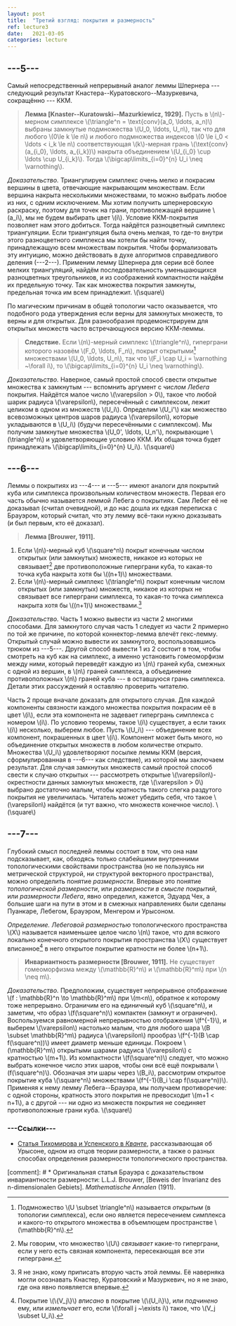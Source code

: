```yaml
---
layout: post
title:  "Третий взгляд: покрытия и размерность"
ref: lecture3
date:   2021-03-05
categories: lecture
---
```


## ---5---

Самый непосредственный непрерывный аналог леммы Шпернера --- следующий результат Кнастера--Куратовского--Мазуркевича, сокращённо --- ККМ.

> **Лемма [Knaster--Kuratowski--Mazurkiewicz, 1929].** 
Пусть в \\(n\\)-мерном симплексе \\(\triangle^n = \text{conv}(a_0, \ldots, a_n)\\) выбраны замкнутые подмножества \\(U_0, \ldots, U_n\\), так что для любого \\(0\le k \le n\\) и любого подмножества индексов \\(0 \le i_0 < \ldots < i_k \le n\\) соответствующая \\(k\\)-мерная грань \\(\text{conv}(a_{i_0}, \ldots, a_{i_k})\\) накрыта объединением \\(U_{i_0} \cup \ldots \cup U_{i_k}\\). Тогда \\(\bigcap\limits_{i=0}^{n} U_i \neq \varnothing\\). 

_Доказательство._
Триангулируем симплекс очень мелко и покрасим вершины в цвета, отвечающие накрывающим множествам. Если вершина накрыта несколькими множествами, то можно выбрать любое из них, с одним исключением. Мы хотим получить шпернеровскую раскраску, поэтому для точек на грани, противолежащей вершине \\(a_i\\), мы не будем выбирать цвет \\(i\\). Условие ККМ-покрытия позволяет нам этого добиться. Тогда найдётся разноцветный симплекс триангуляции. Если триангуляция была очень мелкая, то где-то внутри этого разноцветного симплекса мы хотели бы найти точку, принадлежащую всем множествам покрытия. Чтобы формализовать эту интуицию, можно действовать в духе алгоритмов справедливого деления (---2---). Применим лемму Шпернера для серии всё более мелких триангуляций, найдём последовательность уменьшающихся разноцветных треугольников, и из соображений компактности найдём их предельную точку. Так как множества покрытия замкнуты, предельная точка им всем принадлежит.
\\(\square\\)

По магическим причинам в общей топологии часто оказывается, что подобного рода утверждения если верны для замкнутых множеств, то верны и для открытых. Для разнообразия продемонстрируем для открытых множеств часто встречающуюся версию ККМ-леммы.

> **Следствие.** 
Если \\(n\\)-мерный симплекс \\(\triangle^n\\), гиперграни которого назовём \\(F_0, \ldots, F_n\\), покрыт открытыми[^1] множествами \\(U_0, \ldots, U_n\\), так что \\(F_i \cap U_i = \varnothing ~\forall i\\), то \\(\bigcap\limits_{i=0}^{n} U_i \neq \varnothing\\). 

_Доказательство._
Наверное, самый простой способ свести открытые множества к замкнутым --- вспомнить аргумент с _числом Лебега_ покрытия. Найдётся малое число \\(\varepsilon > 0\\), такое что любой шарик радиуса \\(\varepsilon\\), пересечённый с симплексом, лежит целиком в одном из множеств \\(U_i\\). Определим \\(U_i'\\) как множество всевозможных центров шаров радиуса \\(\varepsilon\\), которые укладываются в \\(U_i\\) (будучи пересечёнными с симплексом). Мы получим замкнутые множества \\(U_0', \ldots, U_n'\\), покрывающие \\(\triangle^n\\) и удовлетворяющие условию ККМ. Их общая точка будет принадлежать \\(\bigcap\limits_{i=0}^{n} U_i\\).
\\(\square\\)

## ---6---

Леммы о покрытиях из ---4--- и ---5--- имеют аналоги для покрытий куба или симплекса произвольным количеством множеств. Первая его часть обычно называется леммой Лебега о покрытиях. Сам Лебег её не доказывал (считал очевидной), и до нас дошла их едкая переписка с Брауэром, который считал, что эту лемму всё-таки нужно доказывать (и был первым, кто её доказал).

> **Лемма [Brouwer, 1911].**  
1. Если \\(n\\)-мерный куб \\(\square^n\\) покрыт конечным числом открытых (или замкнутых) множеств, никакое из которых не связывает[^2] две противоположные гиперграни куба, то какая-то точка куба накрыта хотя бы \\((n+1)\\) множествами. 
2. Если \\(n\\)-мерный симплекс \\(\triangle^n\\) покрыт конечным числом открытых (или замкнутых) множеств, никакое из которых не связывает все гиперграни симплекса, то какая-то точка симплекса накрыта хотя бы \\((n+1)\\) множествами.[^3]

_Доказательство._
Часть 1 можно вывести из части 2 многими способами. Для замкнутого случая часть 1 следует из части 2 примерно по той же причине, по которой коннектор-лемма влечёт гекс-лемму. 
Открытый случай можно вывести их замкнутого, воспользовавшись трюком из ---5---. Другой способ вывести 1 из 2 состоит в том, чтобы смотреть на куб как на симплекс, а именно установить гомеоморфизм между ними, который переведёт каждую из \\(n\\) граней куба, смежных с одной из вершин, в \\(n\\) граней симплекса, а объединение противоположных \\(n\\) граней куба --- в оставшуюся грань симплекса. Детали этих рассуждений я оставляю проверить читателю.

Часть 2 проще вначале доказать для открытого случая. Для каждой компоненты связности каждого множества покрытия покрасим её в цвет \\(i\\), если эта компонента не задевает гипергрань симплекса с номером \\(i\\). По условию теоремы, такое \\(i\\) существует, а если таких \\(i\\) несколько, выберем любое. Пусть \\(U_i\\) --- объединение всех компонент, покрашенных в цвет \\(i\\). Компонент может быть много, но объединение открытых множеств в любом количестве открыто. Множества \\(U_i\\) удовлетворяют посылке леммы ККМ (версия, сформулированная в ---6--- как следствие), из которой мы заключаем результат. Для случая замкнутых множеств самый простой способ свести к случаю открытых --- рассмотреть открытые \\(\varepsilon\\)-окрестности данных замкнутых множеств, где \\(\varepsilon > 0\\) выбрано достаточно малым, чтобы кратность такого слегка раздутого покрытия не увеличилась. Читатель может убедить себя, что такое \\(\varepsilon\\) найдётся (и тут важно, что множеств конечное число).
\\(\square\\)

## ---7---
Глубокий смысл последней леммы состоит в том, что она нам подсказывает, как, обходясь только слабейшими внутренними топологическими свойствами пространства (но не пользуясь ни метрической структурой, ни структурой векторного пространства), можно определить понятие _размерности_. Впервые это понятие _топологической размерности_, или _размерности в смысле покрытий_, или _размерности Лебега_, явно определил, кажется, Эдуард Чех, а большие шаги на пути в этом и в смежных направлениях были сделаны Пуанкаре, Лебегом, Брауэром, Менгером и Урысоном. 

_Определение._ _Лебеговой размерностью_ топологического пространства \\(X\\) называется наименьшее целое число \\(n\\) такое, что для всякого локально конечного открытого покрытия пространства \\(X\\) существует вписанное[^4] в него открытое покрытие кратности не более \\(n+1\\).

> **Инвариантность размерности [Brouwer, 1911].**
Не существует гомеоморфизма между \\(\mathbb{R}^n\\) и \\(\mathbb{R}^m\\) при \\(n \neq m\\).

_Доказательство._
Предположим, существует непрерывное отображение \\(f : \mathbb{R}^n \to \mathbb{R}^m\\) при \\(m<n\\), обратное к которому тоже непрерывно. Ограничим его на единичный куб \\(\square^n\\), и заметим, что образ \\(f(\square^n)\\) компактен (замкнут и ограничен). Воспользуемся равномерной непрерывностью отображения \\(f^{-1}\\), и выберем \\(\varepsilon\\) настолько малым, что для любого шара \\(B \subset \mathbb{R}^m\\) радиуса \\(\varepsilon\\) прообраз \\(f^{-1}(B \cap f(\square^n))\\) имеет диаметр меньше единицы. Покроем \\(\mathbb{R}^m\\) открытыми шарами радуиса \\(\varepsilon\\) с кратностью \\(m+1\\). Из компактности \\(f(\square^n)\\) следует, что можно выбрать конечное число этих шаров, чтобы они всё ещё покрывали \\(f(\square^n)\\). Обозначая эти шары через \\(B_i\\), рассмотрим открытое покрытие куба \\(\square^n\\) множествами \\(f^{-1}(B_i \cap f(\square^n))\\). Применяя к нему лемму Лебега--Брауэра, мы получаем противоречие: с одной стороны, кратность этого покрытия не превосходит \\(m+1 < n+1\\), а с другой --- ни одно из множеств покрытия не соединяет противоположные грани куба.
\\(\square\\)

### ---Ссылки---
* [Статья Тихомирова и Успенского в _Кванте_](http://kvant.mccme.ru/pdf/1998/03/kv0398urison.pdf), рассказывающая об Урысоне, одном из отцов теории размерности, а также о разных способах определения размерности топологического пространства. 

[comment]: # * Оригинальная статья Брауэра с доказательством инвариантности размерности: L.L.J. Brouwer, [Beweis der Invarianz des n-dimensionalen Gebiets]. _Mathematische Annalen_ (1911).

[^1]: Подмножество \\(U \subset \triangle^n\\) называется _открытым_ (в топологии симплекса), если оно является пересечением симплекса и какого-то открытого множества в объемлющем пространстве \\(\mathbb{R}^n\\).

[^2]: Мы говорим, что множество \\(U\\) _связывает_ какие-то гиперграни, если у него есть связная компонента, пересекающая все эти гиперграни. 

[^3]: Я не знаю, кому приписать вторую часть этой леммы. Её наверняка могли осознавать Кнастер, Куратовский и Мазуркевич, но я не знаю, где она явно появляется впервые.

[^4]: Покрытие \\(\\{V_j\\}\\) _вписано_ в покрытие \\(\\{U_i\\}\\), или _подчинено_ ему, или _измельчает_ его, если \\(\forall j ~\exists i\\) такое, что \\(V_j \subset U_i\\).